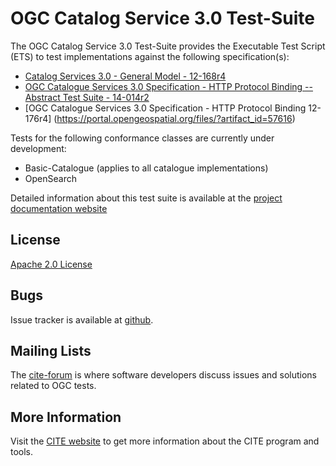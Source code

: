 # OGC Catalog Service 3.0 Test-Suite

The OGC Catalog Service 3.0 Test-Suite provides the Executable Test Script (ETS) to test implementations against the following specification(s):
   * [Catalog Services 3.0 - General Model - 12-168r4](https://portal.opengeospatial.org/files/?artifact_id=57626)
   * [OGC Catalogue Services 3.0 Specification - HTTP Protocol Binding -- Abstract Test Suite - 14-014r2](https://portal.opengeospatial.org/files/?artifact_id=57617)
   * [OGC Catalogue Services 3.0 Specification - HTTP Protocol Binding 12-176r4] (https://portal.opengeospatial.org/files/?artifact_id=57616)



Tests for the following conformance classes are currently 
under development: 

* Basic-Catalogue (applies to all catalogue implementations)
* OpenSearch


Detailed information about this test suite is available at the [project documentation website](http://opengeospatial.github.io/ets-cat30/) 

## License

[Apache 2.0 License](LICENSE.md)


## Bugs

Issue tracker is available at [github](https://github.com/opengeospatial/ets-cat30/issues).

## Mailing Lists

The [cite-forum](http://cite.opengeospatial.org/forum) is where software developers discuss issues and solutions related to OGC tests. 

## More Information

Visit the [CITE website](http://cite.opengeospatial.org/) to get more information about the CITE program and tools.

